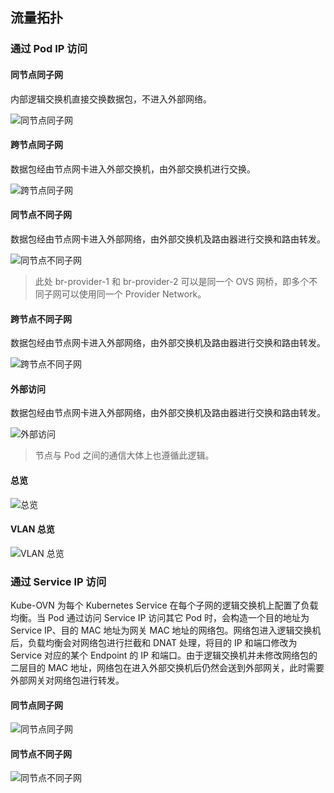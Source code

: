## 流量拓扑

### 通过 Pod IP 访问

#### 同节点同子网

内部逻辑交换机直接交换数据包，不进入外部网络。

![同节点同子网](../static/underlay-traffic-1.png)

#### 跨节点同子网

数据包经由节点网卡进入外部交换机，由外部交换机进行交换。

![跨节点同子网](../static/underlay-traffic-2.png)

#### 同节点不同子网

数据包经由节点网卡进入外部网络，由外部交换机及路由器进行交换和路由转发。

![同节点不同子网](../static/underlay-traffic-3.png)

> 此处 br-provider-1 和 br-provider-2 可以是同一个 OVS 网桥，即多个不同子网可以使用同一个 Provider Network。

#### 跨节点不同子网

数据包经由节点网卡进入外部网络，由外部交换机及路由器进行交换和路由转发。

![跨节点不同子网](../static/underlay-traffic-4.png)

#### 外部访问

数据包经由节点网卡进入外部网络，由外部交换机及路由器进行交换和路由转发。

![外部访问](../static/underlay-traffic-5.png)

> 节点与 Pod 之间的通信大体上也遵循此逻辑。

#### 总览

![总览](../static/underlay-traffic-6.png)

#### VLAN 总览

![VLAN 总览](../static/underlay-traffic-7.png)

### 通过 Service IP 访问

Kube-OVN 为每个 Kubernetes Service 在每个子网的逻辑交换机上配置了负载均衡。当 Pod 通过访问 Service IP 访问其它 Pod 时，会构造一个目的地址为 Service IP、目的 MAC 地址为网关 MAC 地址的网络包。网络包进入逻辑交换机后，负载均衡会对网络包进行拦截和 DNAT 处理，将目的 IP 和端口修改为 Service 对应的某个 Endpoint 的 IP 和端口。由于逻辑交换机并未修改网络包的二层目的 MAC 地址，网络包在进入外部交换机后仍然会送到外部网关，此时需要外部网关对网络包进行转发。

#### 同节点同子网

![同节点同子网](../static/underlay-traffic-8.png)

#### 同节点不同子网

![同节点不同子网](../static/underlay-traffic-9.png)
